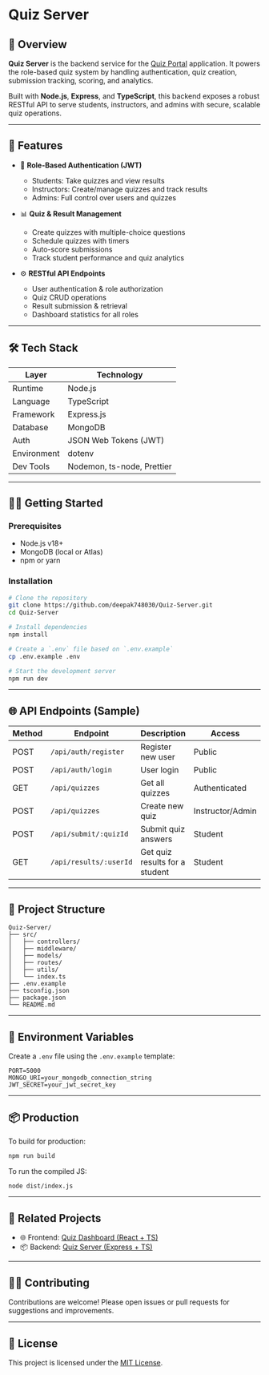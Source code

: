 # Quiz Server

## 🧠 Overview

**Quiz Server** is the backend service for the [Quiz Portal](https://github.com/deepak748030/Quiz-Dashboard) application. It powers the role-based quiz system by handling authentication, quiz creation, submission tracking, scoring, and analytics.

Built with **Node.js**, **Express**, and **TypeScript**, this backend exposes a robust RESTful API to serve students, instructors, and admins with secure, scalable quiz operations.

---

## 🚀 Features

* 🔐 **Role-Based Authentication (JWT)**

  * Students: Take quizzes and view results
  * Instructors: Create/manage quizzes and track results
  * Admins: Full control over users and quizzes

* 📊 **Quiz & Result Management**

  * Create quizzes with multiple-choice questions
  * Schedule quizzes with timers
  * Auto-score submissions
  * Track student performance and quiz analytics

* ⚙️ **RESTful API Endpoints**

  * User authentication & role authorization
  * Quiz CRUD operations
  * Result submission & retrieval
  * Dashboard statistics for all roles

---

## 🛠️ Tech Stack

| Layer       | Technology                 |
| ----------- | -------------------------- |
| Runtime     | Node.js                    |
| Language    | TypeScript                 |
| Framework   | Express.js                 |
| Database    | MongoDB                    |
| Auth        | JSON Web Tokens (JWT)      |
| Environment | dotenv                     |
| Dev Tools   | Nodemon, ts-node, Prettier |

---

## 🧑‍💻 Getting Started

### Prerequisites

* Node.js v18+
* MongoDB (local or Atlas)
* npm or yarn

### Installation

```bash
# Clone the repository
git clone https://github.com/deepak748030/Quiz-Server.git
cd Quiz-Server

# Install dependencies
npm install

# Create a `.env` file based on `.env.example`
cp .env.example .env

# Start the development server
npm run dev
```

---

## 🌐 API Endpoints (Sample)

| Method | Endpoint               | Description                    | Access           |
| ------ | ---------------------- | ------------------------------ | ---------------- |
| POST   | `/api/auth/register`   | Register new user              | Public           |
| POST   | `/api/auth/login`      | User login                     | Public           |
| GET    | `/api/quizzes`         | Get all quizzes                | Authenticated    |
| POST   | `/api/quizzes`         | Create new quiz                | Instructor/Admin |
| POST   | `/api/submit/:quizId`  | Submit quiz answers            | Student          |
| GET    | `/api/results/:userId` | Get quiz results for a student | Student          |

---

## 📁 Project Structure

```
Quiz-Server/
├── src/
│   ├── controllers/
│   ├── middleware/
│   ├── models/
│   ├── routes/
│   ├── utils/
│   └── index.ts
├── .env.example
├── tsconfig.json
├── package.json
└── README.md
```

---

## 🔐 Environment Variables

Create a `.env` file using the `.env.example` template:

```
PORT=5000
MONGO_URI=your_mongodb_connection_string
JWT_SECRET=your_jwt_secret_key
```

---

## 📦 Production

To build for production:

```bash
npm run build
```

To run the compiled JS:

```bash
node dist/index.js
```

---

## 🧩 Related Projects

* 🌐 Frontend: [Quiz Dashboard (React + TS)](https://github.com/deepak748030/Quiz-Dashboard)
* 📦 Backend: [Quiz Server (Express + TS)](https://github.com/deepak748030/Quiz-Server)

---

## 🙋‍♂️ Contributing

Contributions are welcome! Please open issues or pull requests for suggestions and improvements.

---

## 📜 License

This project is licensed under the [MIT License](LICENSE).

